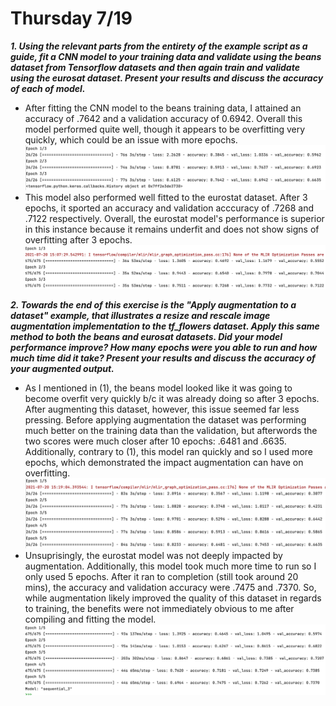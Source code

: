 # Thursday 7/19
___1. Using the relevant parts from the entirety of the example script as a guide, fit a CNN model to your training data and validate using the beans dataset from Tensorflow datasets and then again train and validate using the eurosat dataset. Present your results and discuss the accuracy of each of model.___
   * After fitting the CNN model to the beans training data, I attained an accuracy of .7642 and a validation accuracy of 0.6942. Overall this model performed quite well, though it appears to be overfitting very quickly, which could be an issue with more epochs.
     ![img_4.png](img_4.png)
   * This model also performed well fitted to the eurostat dataset. After 3 epochs, it sported an accuracy and validation acccuracy of .7268 and .7122 respectively. Overall, the eurostat model's performance is superior in this instance because it remains underfit and does not show signs of overfitting after 3 epochs.
     <kbd>
     ![img_5.png](img_5.png)     
     </kbd>

___2. Towards the end of this exercise is the "Apply augmentation to a dataset" example, that illustrates a resize and rescale image augmentation implementation to the tf_flowers dataset. Apply this same method to both the beans and eurosat datasets. Did your model performance improve? How many epochs were you able to run and how much time did it take? Present your results and discuss the accuracy of your augmented output.___
   * As I mentioned in (1), the beans model looked like it was going to become overfit very quickly b/c it was already doing so after 3 epochs. After augmenting this dataset, however, this issue seemed far less pressing. Before applying augmentation the dataset was performing much better on the training data than the validation, but afterwords the two scores were much closer after 10 epochs: .6481 and .6635. Additionally, contrary to (1), this model ran quickly and so I used more epochs, which demonstrated the impact augmentation can have on overfitting.
     ![img_8.png](img_8.png)
   * Unsuprisingly, the eurostat model was not deeply impacted by augmentation. Additionally, this model took much more time to run so I only used 5 epochs. After it ran to completion (still took around 20 mins), the accuracy and validation accuracy were .7475 and .7370. So, while augmentation likely improved the quality of this dataset in regards to training, the benefits were not immediately obvious to me after compiling and fitting the model.
    ![img_7.png](img_7.png)